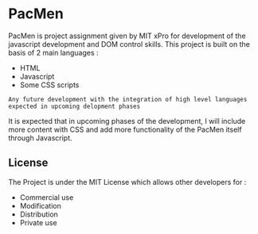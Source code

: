 # PacMen

PacMen is project assignment given by MIT xPro for development of the javascript development and DOM control skills.
This project is built on the basis of 2 main languages : 
- HTML 
- Javascript
- Some CSS scripts

`Any future development with the integration of high level languages expected in upcoming delopment phases`

It is expected that in upcoming phases of the development, I will include more content with CSS and add more functionality of the PacMen itself through Javascript.

## License 
The Project is under the MIT License which allows other developers for : 
- Commercial use
- Modification
- Distribution
- Private use

